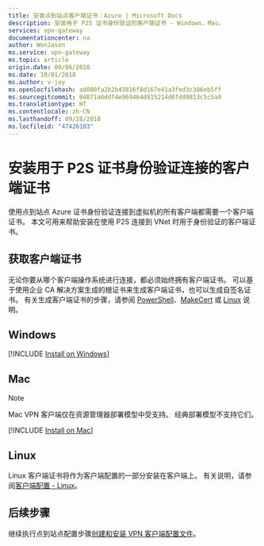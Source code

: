 ```yaml
---
title: 安装点到站点客户端证书：Azure | Microsoft Docs
description: 安装用于 P2S 证书身份验证的客户端证书 - Windows、Mac。
services: vpn-gateway
documentationcenter: na
author: WenJason
ms.service: vpn-gateway
ms.topic: article
origin.date: 09/06/2018
ms.date: 10/01/2018
ms.author: v-jay
ms.openlocfilehash: ad080fa2b2b43816f8d167e41a3fed3c386eb5ff
ms.sourcegitcommit: 04071a6ddf4e969464d815214d6fdd9813c5c5a9
ms.translationtype: HT
ms.contentlocale: zh-CN
ms.lasthandoff: 09/28/2018
ms.locfileid: "47426103"
---
```

# <a name="install-client-certificates-for-p2s-certificate-authentication-connections"></a>安装用于 P2S 证书身份验证连接的客户端证书

使用点到站点 Azure 证书身份验证连接到虚拟机的所有客户端都需要一个客户端证书。 本文可用来帮助安装在使用 P2S 连接到 VNet 时用于身份验证的客户端证书。

## <a name="generate"></a>获取客户端证书

无论你要从哪个客户端操作系统进行连接，都必须始终拥有客户端证书。 可以基于使用企业 CA 解决方案生成的根证书来生成客户端证书，也可以生成自签名证书。 有关生成客户端证书的步骤，请参阅 [PowerShell](vpn-gateway-certificates-point-to-site.md)、[MakeCert](vpn-gateway-certificates-point-to-site-makecert.md) 或 [Linux](vpn-gateway-certificates-point-to-site-linux.md) 说明。 

## <a name="installwin"></a>Windows

[!INCLUDE [Install on Windows](../../includes/vpn-gateway-certificates-install-client-cert-include.md)]

## <a name="installmac"></a>Mac

>[!NOTE]
>Mac VPN 客户端仅在资源管理器部署模型中受支持。 经典部署模型不支持它们。
>
>

[!INCLUDE [Install on Mac](../../includes/vpn-gateway-certificates-install-mac-client-cert-include.md)]

## <a name="installlinux"></a>Linux

Linux 客户端证书将作为客户端配置的一部分安装在客户端上。 有关说明，请参阅[客户端配置 - Linux](point-to-site-vpn-client-configuration-azure-cert.md#linuxinstallcli)。

## <a name="next-steps"></a>后续步骤

继续执行点到站点配置步骤[创建和安装 VPN 客户端配置文件](point-to-site-vpn-client-configuration-azure-cert.md)。